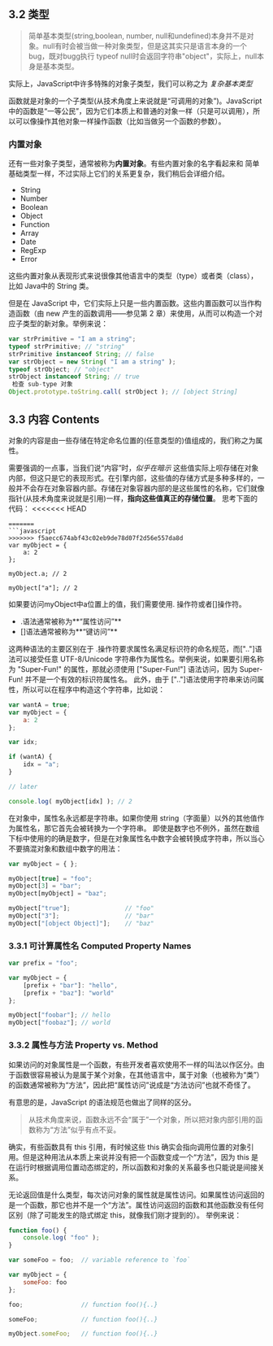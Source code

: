 ## 3.2 类型
> 简单基本类型(string,boolean, number, null和undefined)本身并不是对象。null有时会被当做一种对象类型，但是这其实只是语言本身的一个bug，既对bugg执行 typeof null时会返回字符串"object"，实际上，null本身是基本类型。

实际上，JavaScript中许多特殊的对象子类型，我们可以称之为 _复杂基本类型_

函数就是对象的一个子类型(从技术角度上来说就是“可调用的对象”)。JavaScript中的函数是“一等公民”，因为它们本质上和普通的对象一样（只是可以调用），所以可以像操作其他对象一样操作函数（比如当做另一个函数的参数）。

### 内置对象

还有一些对象子类型，通常被称为**内置对象**。有些内置对象的名字看起来和
简单基础类型一样，不过实际上它们的关系更复杂，我们稍后会详细介绍。
- String
- Number
- Boolean
- Object
- Function 
- Array
- Date
- RegExp
- Error

这些内置对象从表现形式来说很像其他语言中的类型（type）或者类（class），比如 Java中的 String 类。

但是在 JavaScript 中，它们实际上只是一些内置函数。这些内置函数可以当作构造函数（由 new 产生的函数调用——参见第 2 章）来使用，从而可以构造一个对应子类型的新对象。举例来说：
``` javascript 
var strPrimitive = "I am a string";  
typeof strPrimitive; // "string"  
strPrimitive instanceof String; // false 
var strObject = new String( "I am a string" );  
typeof strObject; // "object" 
strObject instanceof String; // true 
 检查 sub-type 对象 
Object.prototype.toString.call( strObject ); // [object String]
```

## 3.3 内容 Contents

对象的内容是由一些存储在特定命名位置的(任意类型的)值组成的，我们称之为属性。

需要强调的一点事，当我们说“内容”时，_似乎在暗示_ 这些值实际上呗存储在对象内部，但这只是它的表现形式。在引擎内部，这些值的存储方式是多种多样的，一般并不会存在对象容器内部。存储在对象容器内部的是这些属性的名称，它们就像指针(从技术角度来说就是引用)一样，**指向这些值真正的存储位置**。
思考下面的代码：
<<<<<<< HEAD
```javascrpit
=======
```javascript
>>>>>>> f5aecc674abf43c02eb9de78d07f2d56e557da8d
var myObject = { 
    a: 2 
}; 
 
myObject.a; // 2 
 
myObject["a"]; // 2 
```

如果要访问myObject中a位置上的值，我们需要使用. 操作符或者[]操作符。

-  .语法通常被称为**“属性访问”**
- []语法通常被称为**“键访问”**

这两种语法的主要区别在于 .操作符要求属性名满足标识符的命名规范，而[".."]语法可以接受任意 UTF-8/Unicode 字符串作为属性名。举例来说，如果要引用名称为 "Super-Fun!" 的属性，那就必须使用 ["Super-Fun!"] 语法访问，因为 Super-Fun! 并不是一个有效的标识符属性名。
此外，由于 [".."]语法使用字符串来访问属性，所以可以在程序中构造这个字符串，比如说：
```javascript
var wantA = true;
var myObject = {
	a: 2
};

var idx;

if (wantA) {
	idx = "a";
}

// later

console.log( myObject[idx] ); // 2
```

在对象中，属性名永远都是字符串。如果你使用 string（字面量）以外的其他值作为属性名，那它首先会被转换为一个字符串。
即使是数字也不例外，虽然在数组下标中使用的的确是数字，但是在对象属性名中数字会被转换成字符串，所以当心不要搞混对象和数组中数字的用法：
```javascript
var myObject = { };

myObject[true] = "foo";
myObject[3] = "bar";
myObject[myObject] = "baz";

myObject["true"];				// "foo"
myObject["3"];					// "bar"
myObject["[object Object]"];	// "baz"
```

### 3.3.1 可计算属性名 Computed Property Names

```javascript
var prefix = "foo";

var myObject = {
	[prefix + "bar"]: "hello",
	[prefix + "baz"]: "world"
};

myObject["foobar"]; // hello
myObject["foobaz"]; // world
```
### 3.3.2 属性与方法  Property vs. Method
如果访问的对象属性是一个函数，有些开发者喜欢使用不一样的叫法以作区分。由于函数很容易被认为是属于某个对象，在其他语言中，属于对象（也被称为“类”）的函数通常被称为“方法”，因此把“属性访问”说成是“方法访问”也就不奇怪了。

有意思的是，JavaScript 的语法规范也做出了同样的区分。
> 从技术角度来说，函数永远不会“属于”一个对象，所以把对象内部引用的函数称为“方法”似乎有点不妥。

确实，有些函数具有 this 引用，有时候这些 this 确实会指向调用位置的对象引用。但是这种用法从本质上来说并没有把一个函数变成一个“方法”，因为 this 是在运行时根据调用位置动态绑定的，所以函数和对象的关系最多也只能说是间接关系。

无论返回值是什么类型，每次访问对象的属性就是属性访问。如果属性访问返回的是一个函数，那它也并不是一个“方法”。属性访问返回的函数和其他函数没有任何区别（除了可能发生的隐式绑定 this，就像我们刚才提到的）。
举例来说： 
```javascript 
function foo() {
	console.log( "foo" );
}

var someFoo = foo;	// variable reference to `foo`

var myObject = {
	someFoo: foo
};

foo;				// function foo(){..}

someFoo;			// function foo(){..}

myObject.someFoo;	// function foo(){..}
```